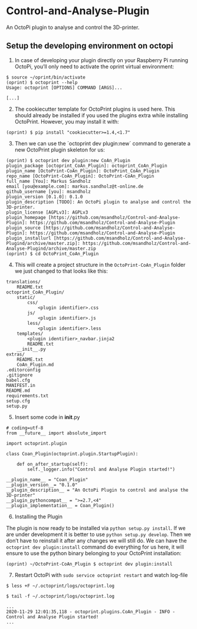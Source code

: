# Control-and-Analyse-Plugin
An OctoPi plugin to analyse and control the 3D-printer.


## Setup the developing environment on octopi

1. In case of developing your plugin directly on your Raspberry Pi running OctoPi, you’ll only need to activate the oprint virtual environment:
```
$ source ~/oprint/bin/activate
(oprint) $ octoprint --help
Usage: octoprint [OPTIONS] COMMAND [ARGS]...

[...]
```

2. The cookiecutter template for OctoPrint plugins is used here. This should already be installed if you used the plugins extra while installing OctoPrint. However, you may install it with:
```
(oprint) $ pip install "cookiecutter>=1.4,<1.7"
```

3. Then we can use the ´octoprint dev plugin:new´ command to generate a new OctoPrint plugin skeleton for us:
```
(oprint) $ octoprint dev plugin:new CoAn_Plugin
plugin_package [octoprint_CoAn_Plugin]: octoprint_CoAn_Plugin
plugin_name [OctoPrint-CoAn_Plugin]: OctoPrint_CoAn_Plugin
repo_name [OctoPrint-CoAn_Plugin]: OctoPrint-CoAn_Plugin
full_name [You]: Markus Sandholz
email [you@example.com]: markus.sandholz@t-online.de
github_username [you]: msandholz
plugin_version [0.1.0]: 0.1.0
plugin_description [TODO]: An OctoPi plugin to analyse and control the 3D-printer. 
plugin_license [AGPLv3]: AGPLv3
plugin_homepage [https://github.com/msandholz/Control-and-Analyse-Plugin]: https://github.com/msandholz/Control-and-Analyse-Plugin
plugin_source [https://github.com/msandholz/Control-and-Analyse-Plugin]: https://github.com/msandholz/Control-and-Analyse-Plugin
plugin_installurl [https://github.com/msandholz/Control-and-Analyse-Plugind/archive/master.zip]: https://github.com/msandholz/Control-and-Analyse-Plugind/archive/master.zip
(oprint) $ cd OctoPrint_CoAn_Plugin
```

4. This will create a project structure in the `OctoPrint-CoAn_Plugin` folder we just changed to that looks like this:
```
translations/
    README.txt
octoprint_CoAn_Plugin/
    static/
        css/
            <plugin identifier>.css
        js/
            <plugin identifier>.js
        less/
            <plugin identifier>.less
    templates/
    	<plugin identifier>_navbar.jinja2
        README.txt
    __init__.py
extras/
    README.txt
    CoAn_Plugin.md
.editorconfig
.gitignore
babel.cfg
MANIFEST.in
README.md
requirements.txt
setup.cfg
setup.py
```

5. Insert some code in __init__.py
```
# coding=utf-8
from __future__ import absolute_import

import octoprint.plugin

class Coan_Plugin(octoprint.plugin.StartupPlugin):

	def on_after_startup(self):
		self._logger.info("Control and Analyse Plugin started!")

__plugin_name__ = "Coan_Plugin"
__plugin_version__= "0.1.0"
__plugin_description__ = "An OctoPi Plugin to control and analyse the 3D-printer"
__plugin_pythoncompat__ = ">=2.7,<4"
__plugin_implementation__ = Coan_Plugin()

```

6. Installing the Plugin

The plugin is now ready to be installed via `python setup.py install`. If we are under development it is better to use `python setup.py develop`. Then we don’t have to reinstall it after any changes we will still do. 
We can have the `octoprint dev plugin:install` command do everything for us here, it will ensure to use the python binary belonging to your OctoPrint installation:

```
(oprint) ~/OctoPrint-CoAn_Plugin $ octoprint dev plugin:install
```

7. Restart OctoPi with `sudo service octoprint restart` and watch log-file
```
$ less +F ~/.octoprint/logs/octoprint.log

$ tail -f ~/.octoprint/logs/octoprint.log

...
2020-11-29 12:01:35,118 - octoprint.plugins.CoAn_Plugin - INFO - Control and Analyse Plugin started!
...

```



